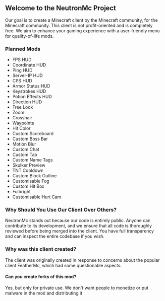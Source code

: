
## Welcome to the NeutronMc Project

Our goal is to create a Minecraft client by the Minecraft community, for the Minecraft community. This client is not profit-oriented and is completely free. We aim to enhance your gaming experience with a user-friendly menu for quality-of-life mods.

### Planned Mods
 - FPS HUD
 - Coordinate HUD
 - Ping HUD
 - Server-IP HUD
 - CPS HUD
 - Armor Status HUD
 - Keystrokes HUD
 - Potion Effects HUD
 - Direction HUD
 - Free Look
 - Zoom
 - Crosshair
 - Waypoints
 - Hit Color
 - Custom Scoreboard
 - Custom Boss Bar
 - Motion Blur
 - Custom Chat
 - Custom Tab
 - Custom Name Tags
 - Skulker Preview
 - TNT Cooldown
 - Custom Block Outline
 - Customisable Fog
 - Custom Hit Box
 - Fulbright
 - Customisable Hurt Cam

### Why Should You Use Our Client Over Others?

NeutronMc stands out because our code is entirely public. Anyone can contribute to its development, and we ensure that all code is thoroughly reviewed before being merged into the client. You have full transparency and can inspect the entire codebase if you wish.

### Why was this client created?

The client was originally created in response to concerns about the popular client FeatherMc, which had some questionable aspects.

#### Can you create forks of this mod?
Yes, but only for private use.
We don't want people to monetize or put malware in the mod and distributing it

